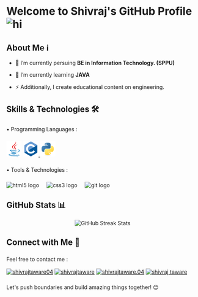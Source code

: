 # Welcome to Shivraj's GitHub Profile <img src="https://user-images.githubusercontent.com/1303154/88677602-1635ba80-d120-11ea-84d8-d263ba5fc3c0.gif" width="24px" alt="hi">


## About Me ℹ️
- 🔭 I’m currently persuing **BE in Information Technology. (SPPU)**

- 🌱 I’m currently learning **JAVA**

- ⚡ Additionally, I create educational content on engineering.

## Skills & Technologies 🛠️
###

<p align="left">• Programming Languages : </p>

###

<div align="left">
<img src="https://raw.githubusercontent.com/devicons/devicon/master/icons/java/java-original.svg" alt="java" width="40" height="40"/> </a> <a href="https://www.python.org" target="_blank" rel="noreferrer">   <img src="https://raw.githubusercontent.com/devicons/devicon/master/icons/c/c-original.svg" alt="c" width="40" height="40"/> </a> <a href="https://www.w3schools.com/css/" target="_blank" rel="noreferrer"> <img src="https://raw.githubusercontent.com/devicons/devicon/master/icons/python/python-original.svg" alt="python" width="40" height="40"/> </a> </p>

###
###

<p align="left">• Tools & Technologies : </p>

###

<div align="left">
  <img src="https://cdn.jsdelivr.net/gh/devicons/devicon/icons/html5/html5-original.svg" height="40" alt="html5 logo"  />
  <img width="12" />
  <img src="https://cdn.jsdelivr.net/gh/devicons/devicon/icons/css3/css3-original.svg" height="40" alt="css3 logo"  />
  <img width="12" />
  <img src="https://cdn.jsdelivr.net/gh/devicons/devicon/icons/git/git-original.svg" height="40" alt="git logo"  />
  <img width="12" />
</div>

###


## GitHub Stats 📊

<p align="center">
  <img src="https://github-readme-streak-stats.herokuapp.com/?user=shivraj110504&theme=radical" alt="GitHub Streak Stats"/>
</p>



###

<h2 align="left">Connect with Me 🤝</h2>

###
Feel free to contact me :
<p align="left">
<a href="https://twitter.com/shivrajtaware04" target="blank"><img align="center" src="https://raw.githubusercontent.com/rahuldkjain/github-profile-readme-generator/master/src/images/icons/Social/twitter.svg" alt="shivrajtaware04" height="30" width="40" /></a>
<a href="https://linkedin.com/in/shivrajtaware" target="blank"><img align="center" src="https://raw.githubusercontent.com/rahuldkjain/github-profile-readme-generator/master/src/images/icons/Social/linked-in-alt.svg" alt="shivrajtaware" height="30" width="40" /></a>
<a href="https://instagram.com/shivrajtaware.04" target="blank"><img align="center" src="https://raw.githubusercontent.com/rahuldkjain/github-profile-readme-generator/master/src/images/icons/Social/instagram.svg" alt="shivrajtaware.04" height="30" width="40" /></a>
<a href="https://www.youtube.com/c/shivraj taware" target="blank"><img align="center" src="https://raw.githubusercontent.com/rahuldkjain/github-profile-readme-generator/master/src/images/icons/Social/youtube.svg" alt="shivraj taware" height="30" width="40" /></a>
</p>

###

<p align="left">Let's push boundaries and build amazing things together! 😊</p>

###


<!--
**shivraj110504/shivraj110504** is a ✨ _special_ ✨ repository because its `README.md` (this file) appears on your GitHub profile.

Here are some ideas to get you started:

- 🔭 I’m currently working on ...
- 🌱 I’m currently learning ...
- 👯 I’m looking to collaborate on ...
- 🤔 I’m looking for help with ...
- 💬 Ask me about ...
- 📫 How to reach me: ...
- 😄 Pronouns: ...
- ⚡ Fun fact: ...
-->
